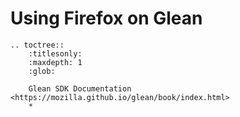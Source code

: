 # Using Firefox on Glean

```eval_rst
.. toctree::
    :titlesonly:
    :maxdepth: 1
    :glob:

    Glean SDK Documentation <https://mozilla.github.io/glean/book/index.html>
    *
```
